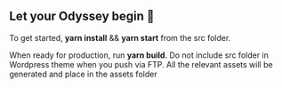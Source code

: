## Let your Odyssey begin 🌄

To get started, **yarn install** && **yarn start** from the src folder.

When ready for production, run **yarn build**. Do not include src folder in Wordpress theme when you push via FTP. All the relevant assets will be generated and place in the assets folder
